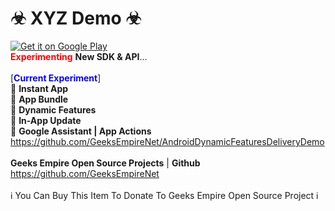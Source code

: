 # ☣ XYZ Demo ☣  <br />
<a href='https://play.google.com/store/apps/details?id=net.geeksempire.experimental.demonstration&pcampaignid=MKT-Other-global-all-co-prtnr-py-PartBadge-Mar2515-1'><img alt='Get it on Google Play' src='https://play.google.com/intl/en_gb/badges/images/generic/en_badge_web_generic.png'/></a>
 <br />
<font color="#ff0000"><b>Experimenting</b></font> <b>New SDK & API</b>... <br />
 <br />
[<font color="#0700ff"><b>Current Experiment</b></font>] <br />
🧪 <b>Instant App</b> <br /> 
🧪 <b>App Bundle</b> <br /> 
🧪 <b>Dynamic Features</b> <br />
🧪 <b>In-App Update</b>  <br />
🧪 <b>Google Assistant | App Actions</b>  <br />
https://github.com/GeeksEmpireNet/AndroidDynamicFeaturesDeliveryDemo <br />
 <br />
<b>Geeks Empire Open Source Projects</b> | <b>Github</b> <br />
https://github.com/GeeksEmpireNet <br />
 <br />
ℹ You Can Buy This Item To Donate To Geeks Empire Open Source Project ℹ <br />
 <br />
